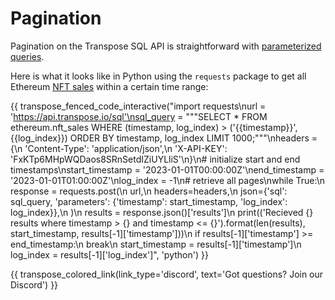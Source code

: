 # Pagination

Pagination on the Transpose SQL API is straightforward with [parameterized queries](./parameters.md). 

Here is what it looks like in Python using the `requests` package to get all Ethereum [NFT sales](./tables/protocol_layer/nft_sales.md) within a certain time range:

{{ transpose_fenced_code_interactive("import requests\nurl = 'https://api.transpose.io/sql'\nsql_query = \"\"\"SELECT * FROM ethereum.nft_sales WHERE (timestamp, log_index) > ('{{timestamp}}', {{log_index}}) ORDER BY timestamp, log_index LIMIT 1000;\"\"\"\nheaders = {\n    'Content-Type': 'application/json',\n    'X-API-KEY': 'FxKTp6MHpWQDaos8SRnSetdIZiUYLliS'\n}\n\# initialize start and end timestamps\nstart_timestamp = '2023-01-01T00:00:00Z'\nend_timestamp = '2023-01-01T01:00:00Z'\nlog_index = -1\n\# retrieve all pages\nwhile True:\n    response = requests.post(\n        url,\n        headers=headers,\n        json={'sql': sql_query, 'parameters': {'timestamp': start_timestamp, 'log_index': log_index}},\n    )\n    results = response.json()['results']\n    print(('Recieved {} results where timestamp > {} and timestamp <= {}').format(len(results), start_timestamp, results[-1]['timestamp']))\n    if results[-1]['timestamp'] >= end_timestamp:\n        break\n    start_timestamp = results[-1]['timestamp']\n    log_index = results[-1]['log_index']", 'python') }}

{{ transpose_colored_link(link_type='discord', text='Got questions?  Join our Discord') }}